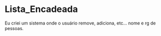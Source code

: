 # Lista_Encadeada
 Eu criei um sistema onde o usuário remove, adiciona, etc... nome e rg de pessoas.
